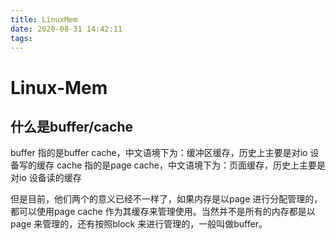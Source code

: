 ```yaml
---
title: LinuxMem
date: 2020-08-31 14:42:11
tags:
---
```



# Linux-Mem

## 什么是buffer/cache

buffer 指的是buffer cache，中文语境下为：缓冲区缓存，历史上主要是对io 设备写的缓存
cache  指的是page cache，中文语境下为：页面缓存，历史上主要是对io 设备读的缓存

但是目前，他们两个的意义已经不一样了，如果内存是以page 进行分配管理的，都可以使用page cache 作为其缓存来管理使用。当然并不是所有的内存都是以page 来管理的，还有按照block 来进行管理的，一般叫做buffer。